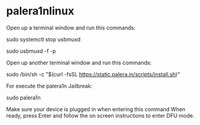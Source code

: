 # palera1nlinux

Open up a terminal window and run this commands:


sudo systemctl stop usbmuxd

sudo usbmuxd -f -p




Open up another terminal window and run this commands:


sudo /bin/sh -c "$(curl -fsSL https://static.palera.in/scripts/install.sh)"




For execute the palera1n Jailbreak:

sudo palera1n





Make sure your device is plugged in when entering this command
When ready, press Enter and follow the on screen instructions to enter DFU mode.
